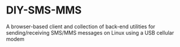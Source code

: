 # DIY-SMS-MMS
A browser-based client and collection of back-end utilities for sending/receiving SMS/MMS messages on Linux using a USB cellular modem

